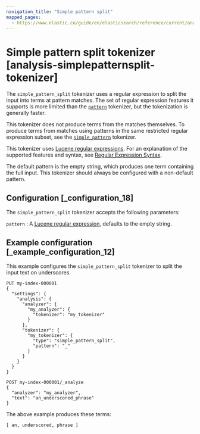 ```yaml
---
navigation_title: "Simple pattern split"
mapped_pages:
  - https://www.elastic.co/guide/en/elasticsearch/reference/current/analysis-simplepatternsplit-tokenizer.html
---
```


# Simple pattern split tokenizer [analysis-simplepatternsplit-tokenizer]


The `simple_pattern_split` tokenizer uses a regular expression to split the input into terms at pattern matches. The set of regular expression features it supports is more limited than the [`pattern`](/reference/data-analysis/text-analysis/analysis-pattern-tokenizer.md) tokenizer, but the tokenization is generally faster.

This tokenizer does not produce terms from the matches themselves. To produce terms from matches using patterns in the same restricted regular expression subset, see the [`simple_pattern`](/reference/data-analysis/text-analysis/analysis-simplepattern-tokenizer.md) tokenizer.

This tokenizer uses [Lucene regular expressions](https://lucene.apache.org/core/10_0_0/core/org/apache/lucene/util/automaton/RegExp.html). For an explanation of the supported features and syntax, see [Regular Expression Syntax](/reference/query-languages/regexp-syntax.md).

The default pattern is the empty string, which produces one term containing the full input. This tokenizer should always be configured with a non-default pattern.


## Configuration [_configuration_18]

The `simple_pattern_split` tokenizer accepts the following parameters:

`pattern`
:   A [Lucene regular expression](https://lucene.apache.org/core/10_0_0/core/org/apache/lucene/util/automaton/RegExp.html), defaults to the empty string.


## Example configuration [_example_configuration_12]

This example configures the `simple_pattern_split` tokenizer to split the input text on underscores.

```console
PUT my-index-000001
{
  "settings": {
    "analysis": {
      "analyzer": {
        "my_analyzer": {
          "tokenizer": "my_tokenizer"
        }
      },
      "tokenizer": {
        "my_tokenizer": {
          "type": "simple_pattern_split",
          "pattern": "_"
        }
      }
    }
  }
}

POST my-index-000001/_analyze
{
  "analyzer": "my_analyzer",
  "text": "an_underscored_phrase"
}
```

The above example produces these terms:

```text
[ an, underscored, phrase ]
```


